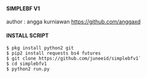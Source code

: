 #### SIMPLEBF V1
author : angga kurniawan
https://github.com/anggaxd

#### INSTALL SCRIPT
```
$ pkg install python2 git
$ pip2 install requests bs4 futures
$ git clone https://github.com/juneeid/simplebfv1`
$ cd simplebfv1
$ python2 run.py
```


